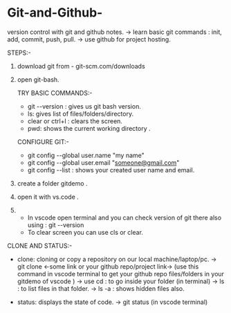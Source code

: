 # Git-and-Github-
version control with git and github notes.
->  learn basic git commands : init, add, commit, push, pull.
->  use github for project hosting.

STEPS:-

1. download git from - git-scm.com/downloads
2. open git-bash.

    TRY BASIC COMMANDS:-

     * git --version : gives us git bash version.
     * ls: gives list of files/folders/directory.
     * clear or ctrl+l : clears the screen.
     * pwd: shows the current working directory .


    CONFIGURE GIT:-

     * git config --global user.name "my name"
     * git config --global user.email "someone@gmail.com"
     * git config --list : shows your created user name and email.

3. create a folder gitdemo .
4. open it with vs.code  .  
5. - In vscode open terminal and you can check version of git there also using  : git --version
   - To clear screen you can use cls or clear.

CLONE AND STATUS:-

* clone: cloning or copy a repository on our local machine/laptop/pc.
      -> git clone <-some link or your github repo/project  link->  (use this command in vscode terminal to get your github              repo files/folders in your gitdemo of vscode )
      -> use cd <folder name > : to go inside your folder (in terminal)
      -> ls : to list files in that folder.
      -> ls -a : shows hidden files also.
  
* status: displays the state of code.
      -> git status (in vscode terminal) 

